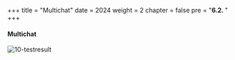+++
title = "Multichat"
date = 2024
weight = 2
chapter = false
pre = "<b>6.2. </b>"
+++ 

#### Multichat

![10-testresult](/Deploying-a-Multi-Model-and-Multi-RAG-Powered-Chatbot-Using-AWS-CDK-on-AWS/images/10-testresult/multichat-sample.gif?width=90pc)